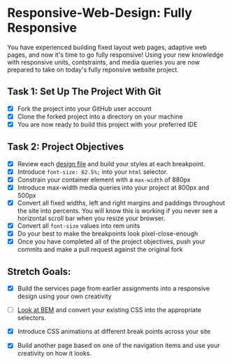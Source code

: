 # Responsive-Web-Design: Fully Responsive

You have experienced building fixed layout web pages, adaptive web pages, and now it's time to go fully responsive!  Using your new knowledge with responsive units, contstraints, and media queries you are now prepared to take on today's fully reponsive website project.

## Task 1: Set Up The Project With Git

* [X] Fork the project into your GitHub user account
* [X] Clone the forked project into a directory on your machine
* [X] You are now ready to build this project with your preferred IDE

## Task 2: Project Objectives

* [X] Review each [design file](design-files) and build your styles at each breakpoint.
* [X] Introduce `font-size: 62.5%;` into your `html` selector.
* [X] Constrain your container element with a `max-width` of 880px
* [X] Introduce max-width media queries into your project at 800px and 500px  
* [X] Convert all fixed widths, left and right margins and paddings throughout the site into percents. You will know this is working if you never see a horizontal scroll bar when you resize your browser.
* [X] Convert all `font-size` values into rem units
* [X] Do your best to make the breakpoints look pixel-close-enough 
* [X] Once you have completed all of the project objectives, push your commits and make a pull request against the original fork

## Stretch Goals: 
* [X] Build the services page from earlier assignments into a responsive design using your own creativity
* [ ] [Look at BEM](http://getbem.com/) and convert your existing CSS into the appropriate selectors.
* [X] Introduce CSS animations at different break points across your site
* [X] Build another page based on one of the navigation items and use your creativity on how it looks.



